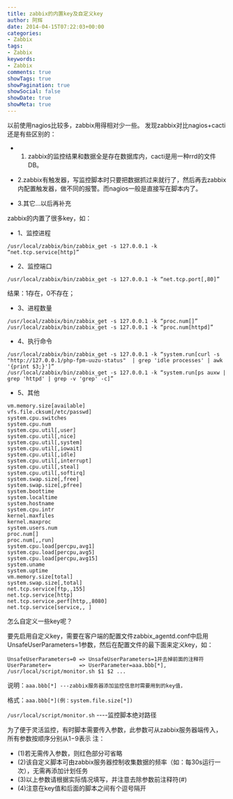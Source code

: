 ```yaml
---
title: zabbix的内置key及自定义key
author: 阿辉
date: 2014-04-15T07:22:03+00:00
categories:
- Zabbix
tags:
- Zabbix
keywords:
- Zabbix
comments: true
showTags: true
showPagination: true
showSocial: false
showDate: true
showMeta: true
---
```


以前使用nagios比较多，zabbix用得相对少一些。 发现zabbix对比nagios+cacti还是有些区别的：

* 1. zabbix的监控结果和数据全是存在数据库内，cacti是用一种rrd的文件DB。

* 2.zabbix有触发器，写监控脚本时只要把数据抓过来就行了，然后再去zabbix内配置触发器，做不同的报警。而nagios一般是直接写在脚本内了。

* 3.其它...以后再补充


zabbix的内置了很多key，如：

* 1、监控进程
```
/usr/local/zabbix/bin/zabbix_get -s 127.0.0.1 -k “net.tcp.service[http]”
```

* 2、监控端口
```
/usr/local/zabbix/bin/zabbix_get -s 127.0.0.1 -k “net.tcp.port[,80]”
```
结果：1存在，0不存在；

* 3、进程数量
```
/usr/local/zabbix/bin/zabbix_get -s 127.0.0.1 -k “proc.num[]”
/usr/local/zabbix/bin/zabbix_get -s 127.0.0.1 -k “proc.num[httpd]”
```

* 4、执行命令
```
/usr/local/zabbix/bin/zabbix_get -s 127.0.0.1 -k “system.run[curl -s  "http://127.0.0.1/php-fpm-uuzu-status"  | grep 'idle processes' | awk '{print $3;}']”
/usr/local/zabbix/bin/zabbix_get -s 127.0.0.1 -k “system.run[ps auxw | grep 'httpd' | grep -v 'grep' -c]”
```

<!--more-->

* 5、其他
```
vm.memory.size[available]
vfs.file.cksum[/etc/passwd]
system.cpu.switches
system.cpu.num
system.cpu.util[,user]
system.cpu.util[,nice]
system.cpu.util[,system]
system.cpu.util[,iowait]
system.cpu.util[,idle]
system.cpu.util[,interrupt]
system.cpu.util[,steal]
system.cpu.util[,softirq]
system.swap.size[,free]
system.swap.size[,pfree]
system.boottime
system.localtime
system.hostname
system.cpu.intr
kernel.maxfiles
kernel.maxproc
system.users.num
proc.num[]
proc.num[,,run]
system.cpu.load[percpu,avg1]
system.cpu.load[percpu,avg5]
system.cpu.load[percpu,avg15]
system.uname
system.uptime
vm.memory.size[total]
system.swap.size[,total]
net.tcp.service[ftp,,155]
net.tcp.service[http]
net.tcp.service.perf[http,,8080]
net.tcp.service[service,, ]
```

怎么自定义一些key呢？

要先启用自定义key，需要在客户端的配置文件zabbix_agentd.conf中启用UnsafeUserParameters=1参数，然后在配置文件的最下面来定义key，如：
```
UnsafeUserParameters=0 => UnsafeUserParameters=1并去掉前面的注释符
UserParameter=         => UserParameter=aaa.bbb[*], /usr/local/script/monitor.sh $1 $2 ...
```
说明：`aaa.bbb[*] ---zabbix服务器添加监控信息时需要用到的key值，`

格式：`aaa.bbb[*](例：system.file.size[*])`

`/usr/local/script/monitor.sh` ----监控脚本绝对路径

为了便于灵活监控，有时脚本需要传入参数，此参数可从zabbix服务器端传入，所有参数按顺序分别从$1-$9表示
注：   
* (1)若无需传入参数，则红色部分可省略
* (2)该自定义脚本可由zabbix服务器控制收集数据的频率（如：每30s运行一次），无需再添加计划任务
* (3)以上参数请根据实际情况填写，并注意去除参数前注释符(#)
* (4)注意在key值和后面的脚本之间有个逗号隔开